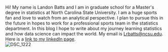Hi! My name is Landon Batts and I am in graduate school for a Master's degree in statistics at North Carolina State University. I am a huge sports fan and love to watch from an analytical perspective. I plan to pursue this in the future in hopes to work for a professional sports team in the statistics department. 
In this blog I hope to write about my journey learning statistics and how data science can impact the world. My email is Lrbatts@ncsu.edu. Here is a [link to my linkedIn page](https://www.linkedin.com/in/landon-batts-211689230/).  
![DSC_1222](https://github.com/Lrbatts/Lrbatts.github.io/assets/134226606/8e09d849-02b8-40c1-a2f6-f678dc1850d6)
